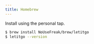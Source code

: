 ```yaml
---
title: Homebrew
---
```


Install using the personal tap.

```bash
$ brew install NoUseFreak/brew/letitgo
$ letitgo --version
```
